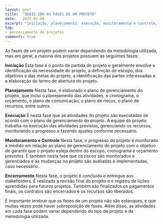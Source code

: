 ```yaml
---
layout: post
title:  "QUAIS SÃO AS FASES DE UM PROJETO"
date:   2021-03-08
excerpt: "iniciação, planejamento, execução, monitoramento e controle, e encerramento"
tag:
- gerenciamento de projetos
comments: true
---
```

As fases de um projeto podem variar dependendo da metodologia utilizada, mas em geral, a maioria dos projetos possuem as seguintes fases:

**Iniciação** 
Esta fase é o ponto de partida do projeto e geralmente envolve a identificação da necessidade do projeto, a definição do escopo, dos objetivos e das metas do projeto, a identificação das partes interessadas e a elaboração do termo de abertura do projeto.

**Planejamento**
Nesta fase, é elaborado o plano de gerenciamento do projeto, que inclui o planejamento das atividades, o cronograma, o orçamento, o plano de comunicação, o plano de riscos, o plano de recursos, entre outros.

**Execução** 
É nesta fase que as atividades do projeto são executadas de acordo com o plano de gerenciamento do projeto. A equipe do projeto trabalha na execução das atividades previstas, gerenciando os recursos, monitorando o progresso e fazendo ajustes conforme necessário.

**Monitoramento e Controle** 
Nesta fase, o progresso do projeto é monitorado e medido em relação ao plano de gerenciamento do projeto com o objetivo de garantir que o projeto esteja dentro do escopo, cronograma e orçamento previstos. É também nesta fase que os riscos são monitorados e gerenciados e as mudanças no projeto são avaliadas e implementadas, caso necessário.

**Encerramento** Nesta fase, o projeto é concluído e entregue aos stakeholders. É realizada a revisão final do projeto e o registro de lições aprendidas para futuros projetos. Também são finalizados os pagamentos finais, os contratos são encerrados e os recursos são liberados.

É importante lembrar que as fases de um projeto não são estanques, e que muitas vezes pode haver sobreposição de fases. Além disso, as atividades em cada fase podem variar dependendo do tipo de projeto e da metodologia utilizada.